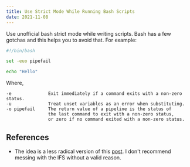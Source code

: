 ```yaml
---
title: Use Strict Mode While Running Bash Scripts
date: 2021-11-08
---
```


Use unofficial bash strict mode while writing scripts. Bash has a few gotchas and this helps you to avoid that. For example:

```bash
#!/bin/bash

set -euo pipefail

echo "Hello"
```

Where,

```
-e              Exit immediately if a command exits with a non-zero status.
-u              Treat unset variables as an error when substituting.
-o pipefail     The return value of a pipeline is the status of
                the last command to exit with a non-zero status,
                or zero if no command exited with a non-zero status.
```

## References

*  The idea is a less radical version of this [post](http://redsymbol.net/articles/unofficial-bash-strict-mode/). I don't recommend messing with the IFS without a valid reason.
